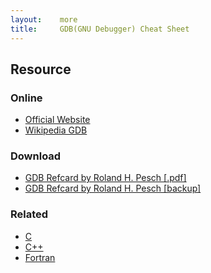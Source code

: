 ```yaml
---
layout:    more
title:     GDB(GNU Debugger) Cheat Sheet
---
```

<div class="content content-400">
    <div class="board board-326">
        <h2 class="board-title">Resource</h2>
        <div class="board-card">
            <h3 class="board-card-title">Online</h3>
            <ul>
                <li><a href="http://www.gnu.org/software/gdb/">Official Website</a></li>
                <li><a href="http://en.wikipedia.org/wiki/GNU_Debugger">Wikipedia GDB</a></li>
            </ul>
        </div>
        <div class="board-card">
            <h3 class="board-card-title">Download</h3>
            <ul>
                <li><a href="http://refcards.com/docs/peschr/gdb/gdb-refcard-a4.pdf">GDB Refcard by Roland H. Pesch [.pdf]</a></li>
                <li><a href="/static/cs/gdb-refcard-a4.pdf">GDB Refcard by Roland H. Pesch [backup]</a></li>
            </ul>
        </div>
        <div class="board-card">
            <h3 class="board-card-title">Related</h3>
            <ul>
                <li><a href="/c" title="C Cheat Sheet">C</a></li>
                <li><a href="/cpp" title="C++ Cheat Sheet">C++</a></li>
                <li><a href="/fortran" title="Fortran Cheat Sheet">Fortran</a></li>
            </ul>
        </div>
    </div>
</div>
